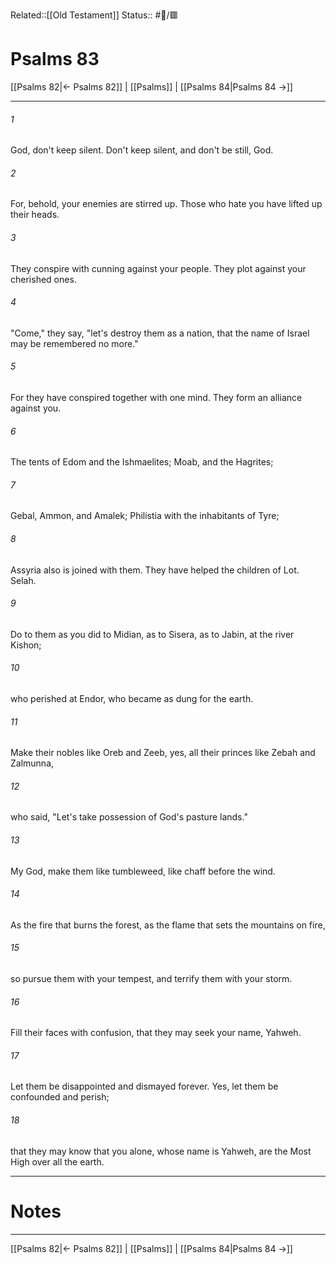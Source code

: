 Related::[[Old Testament]]
Status:: #📖/🟥
# Psalms 83

[[Psalms 82|← Psalms 82]] | [[Psalms]] | [[Psalms 84|Psalms 84 →]]
***



###### 1 
God, don't keep silent. Don't keep silent, and don't be still, God. 

###### 2 
For, behold, your enemies are stirred up. Those who hate you have lifted up their heads. 

###### 3 
They conspire with cunning against your people. They plot against your cherished ones. 

###### 4 
"Come," they say, "let's destroy them as a nation, that the name of Israel may be remembered no more." 

###### 5 
For they have conspired together with one mind. They form an alliance against you. 

###### 6 
The tents of Edom and the Ishmaelites; Moab, and the Hagrites; 

###### 7 
Gebal, Ammon, and Amalek; Philistia with the inhabitants of Tyre; 

###### 8 
Assyria also is joined with them. They have helped the children of Lot. Selah. 

###### 9 
Do to them as you did to Midian, as to Sisera, as to Jabin, at the river Kishon; 

###### 10 
who perished at Endor, who became as dung for the earth. 

###### 11 
Make their nobles like Oreb and Zeeb, yes, all their princes like Zebah and Zalmunna, 

###### 12 
who said, "Let's take possession of God's pasture lands." 

###### 13 
My God, make them like tumbleweed, like chaff before the wind. 

###### 14 
As the fire that burns the forest, as the flame that sets the mountains on fire, 

###### 15 
so pursue them with your tempest, and terrify them with your storm. 

###### 16 
Fill their faces with confusion, that they may seek your name, Yahweh. 

###### 17 
Let them be disappointed and dismayed forever. Yes, let them be confounded and perish; 

###### 18 
that they may know that you alone, whose name is Yahweh, are the Most High over all the earth.

---
# Notes


***
[[Psalms 82|← Psalms 82]] | [[Psalms]] | [[Psalms 84|Psalms 84 →]]
